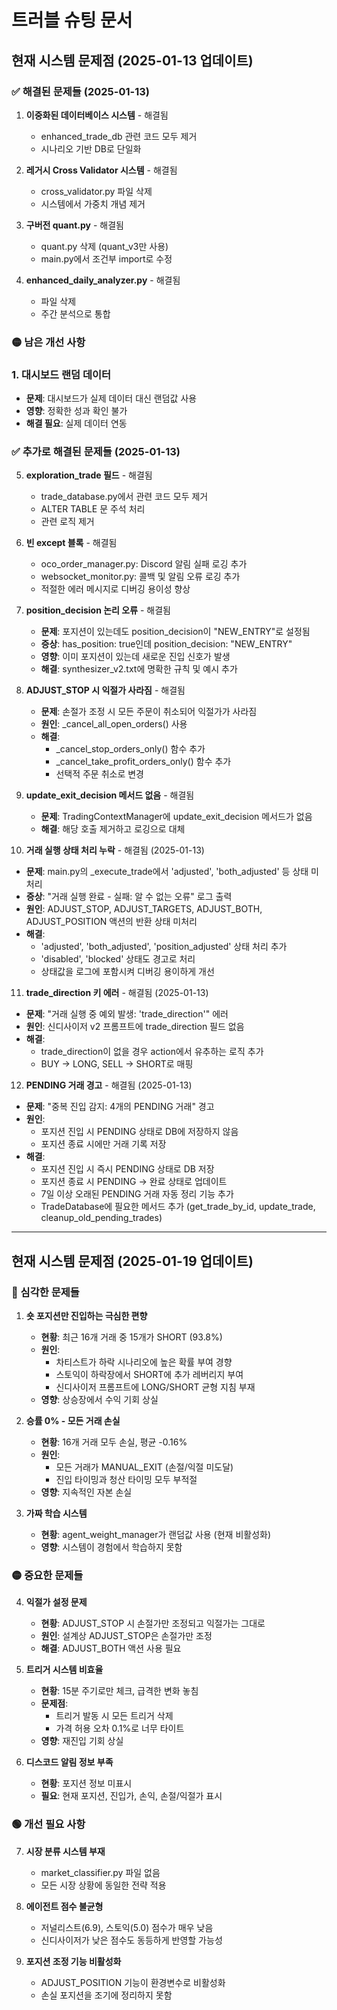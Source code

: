 # 트러블 슈팅 문서

## 현재 시스템 문제점 (2025-01-13 업데이트)

### ✅ 해결된 문제들 (2025-01-13)

1. **이중화된 데이터베이스 시스템** - 해결됨
   - enhanced_trade_db 관련 코드 모두 제거
   - 시나리오 기반 DB로 단일화

2. **레거시 Cross Validator 시스템** - 해결됨
   - cross_validator.py 파일 삭제
   - 시스템에서 가중치 개념 제거

3. **구버전 quant.py** - 해결됨
   - quant.py 삭제 (quant_v3만 사용)
   - main.py에서 조건부 import로 수정

4. **enhanced_daily_analyzer.py** - 해결됨
   - 파일 삭제
   - 주간 분석으로 통합

### 🟡 남은 개선 사항

### 1. 대시보드 랜덤 데이터
- **문제**: 대시보드가 실제 데이터 대신 랜덤값 사용
- **영향**: 정확한 성과 확인 불가
- **해결 필요**: 실제 데이터 연동

### ✅ 추가로 해결된 문제들 (2025-01-13)

5. **exploration_trade 필드** - 해결됨
   - trade_database.py에서 관련 코드 모두 제거
   - ALTER TABLE 문 주석 처리
   - 관련 로직 제거

6. **빈 except 블록** - 해결됨
   - oco_order_manager.py: Discord 알림 실패 로깅 추가
   - websocket_monitor.py: 콜백 및 알림 오류 로깅 추가
   - 적절한 에러 메시지로 디버깅 용이성 향상

7. **position_decision 논리 오류** - 해결됨
   - **문제**: 포지션이 있는데도 position_decision이 "NEW_ENTRY"로 설정됨
   - **증상**: has_position: true인데 position_decision: "NEW_ENTRY"
   - **영향**: 이미 포지션이 있는데 새로운 진입 신호가 발생
   - **해결**: synthesizer_v2.txt에 명확한 규칙 및 예시 추가

8. **ADJUST_STOP 시 익절가 사라짐** - 해결됨
   - **문제**: 손절가 조정 시 모든 주문이 취소되어 익절가가 사라짐
   - **원인**: _cancel_all_open_orders() 사용
   - **해결**: 
     - _cancel_stop_orders_only() 함수 추가
     - _cancel_take_profit_orders_only() 함수 추가
     - 선택적 주문 취소로 변경

9. **update_exit_decision 메서드 없음** - 해결됨
   - **문제**: TradingContextManager에 update_exit_decision 메서드가 없음
   - **해결**: 해당 호출 제거하고 로깅으로 대체

10. **거래 실행 상태 처리 누락** - 해결됨 (2025-01-13)
   - **문제**: main.py의 _execute_trade에서 'adjusted', 'both_adjusted' 등 상태 미처리
   - **증상**: "거래 실행 완료 - 실패: 알 수 없는 오류" 로그 출력
   - **원인**: ADJUST_STOP, ADJUST_TARGETS, ADJUST_BOTH, ADJUST_POSITION 액션의 반환 상태 미처리
   - **해결**: 
     - 'adjusted', 'both_adjusted', 'position_adjusted' 상태 처리 추가
     - 'disabled', 'blocked' 상태도 경고로 처리
     - 상태값을 로그에 포함시켜 디버깅 용이하게 개선

11. **trade_direction 키 에러** - 해결됨 (2025-01-13)
   - **문제**: "거래 실행 중 예외 발생: 'trade_direction'" 에러
   - **원인**: 신디사이저 v2 프롬프트에 trade_direction 필드 없음
   - **해결**: 
     - trade_direction이 없을 경우 action에서 유추하는 로직 추가
     - BUY → LONG, SELL → SHORT로 매핑

12. **PENDING 거래 경고** - 해결됨 (2025-01-13)
   - **문제**: "중복 진입 감지: 4개의 PENDING 거래" 경고
   - **원인**: 
     - 포지션 진입 시 PENDING 상태로 DB에 저장하지 않음
     - 포지션 종료 시에만 거래 기록 저장
   - **해결**:
     - 포지션 진입 시 즉시 PENDING 상태로 DB 저장
     - 포지션 종료 시 PENDING → 완료 상태로 업데이트
     - 7일 이상 오래된 PENDING 거래 자동 정리 기능 추가
     - TradeDatabase에 필요한 메서드 추가 (get_trade_by_id, update_trade, cleanup_old_pending_trades)

---

## 현재 시스템 문제점 (2025-01-19 업데이트)

### 🔴 심각한 문제들

1. **숏 포지션만 진입하는 극심한 편향**
   - **현황**: 최근 16개 거래 중 15개가 SHORT (93.8%)
   - **원인**: 
     - 차티스트가 하락 시나리오에 높은 확률 부여 경향
     - 스토익이 하락장에서 SHORT에 추가 레버리지 부여
     - 신디사이저 프롬프트에 LONG/SHORT 균형 지침 부재
   - **영향**: 상승장에서 수익 기회 상실

2. **승률 0% - 모든 거래 손실**
   - **현황**: 16개 거래 모두 손실, 평균 -0.16%
   - **원인**:
     - 모든 거래가 MANUAL_EXIT (손절/익절 미도달)
     - 진입 타이밍과 청산 타이밍 모두 부적절
   - **영향**: 지속적인 자본 손실

3. **가짜 학습 시스템**
   - **현황**: agent_weight_manager가 랜덤값 사용 (현재 비활성화)
   - **영향**: 시스템이 경험에서 학습하지 못함

### 🟡 중요한 문제들

4. **익절가 설정 문제**
   - **현황**: ADJUST_STOP 시 손절가만 조정되고 익절가는 그대로
   - **원인**: 설계상 ADJUST_STOP은 손절가만 조정
   - **해결**: ADJUST_BOTH 액션 사용 필요

5. **트리거 시스템 비효율**
   - **현황**: 15분 주기로만 체크, 급격한 변화 놓침
   - **문제점**:
     - 트리거 발동 시 모든 트리거 삭제
     - 가격 허용 오차 0.1%로 너무 타이트
   - **영향**: 재진입 기회 상실

6. **디스코드 알림 정보 부족**
   - **현황**: 포지션 정보 미표시
   - **필요**: 현재 포지션, 진입가, 손익, 손절/익절가 표시

### 🟢 개선 필요 사항

7. **시장 분류 시스템 부재**
   - market_classifier.py 파일 없음
   - 모든 시장 상황에 동일한 전략 적용

8. **에이전트 점수 불균형**
   - 저널리스트(6.9), 스토익(5.0) 점수가 매우 낮음
   - 신디사이저가 낮은 점수도 동등하게 반영할 가능성

9. **포지션 조정 기능 비활성화**
   - ADJUST_POSITION 기능이 환경변수로 비활성화
   - 손실 포지션을 조기에 정리하지 못함